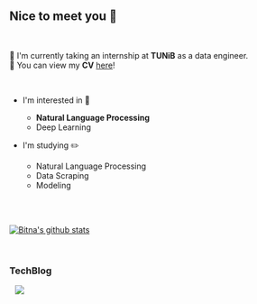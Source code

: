 <br>

## Nice to meet you :wave:

<br>

:tulip: I'm currently taking an internship at __TUNiB__ as a data engineer. <br>
:page_with_curl: You can view my __CV__ [here](https://github.com/BitnaKeum/BitnaKeum/blob/main/CV.pdf)!

<br>

- I'm interested in :star2:
  - __Natural Language Processing__
  - Deep Learning


- I'm studying :pencil2:
  - Natural Language Processing
  - Data Scraping  
  - Modeling
  
  <br><br>

[![Bitna's github stats](https://github-readme-stats.vercel.app/api?username=BitnaKeum&count_private=true&theme=bear&show_icons=true)](https://github.com/BitnaKeum/github-readme-stats)

<br>

### TechBlog

<a href="https://beausty23.tistory.com/">
    <img 
        src="http://img.shields.io/badge/-Tistory-c12267?style=flat"
        style="height : auto; margin-left : 10px; margin-right : 10px;"/>
</a>

<br>

